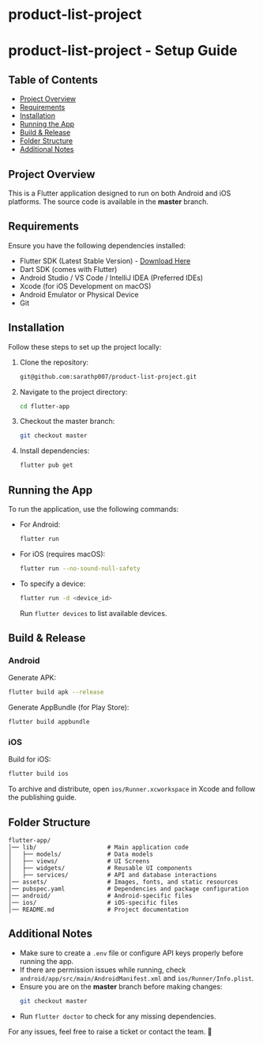 # product-list-project

# product-list-project - Setup Guide

## Table of Contents
- [Project Overview](#project-overview)
- [Requirements](#requirements)
- [Installation](#installation)
- [Running the App](#running-the-app)
- [Build & Release](#build--release)
- [Folder Structure](#folder-structure)
- [Additional Notes](#additional-notes)

## Project Overview
This is a Flutter application designed to run on both Android and iOS platforms. The source code is available in the **master** branch.

## Requirements
Ensure you have the following dependencies installed:

- Flutter SDK (Latest Stable Version) - [Download Here](https://flutter.dev/docs/get-started/install)
- Dart SDK (comes with Flutter)
- Android Studio / VS Code / IntelliJ IDEA (Preferred IDEs)
- Xcode (for iOS Development on macOS)
- Android Emulator or Physical Device
- Git

## Installation
Follow these steps to set up the project locally:

1. Clone the repository:
   ```sh
   git@github.com:sarathp007/product-list-project.git
   ```
2. Navigate to the project directory:
   ```sh
   cd flutter-app
   ```
3. Checkout the master branch:
   ```sh
   git checkout master
   ```
4. Install dependencies:
   ```sh
   flutter pub get
   ```

## Running the App
To run the application, use the following commands:

- For Android:
  ```sh
  flutter run
  ```
- For iOS (requires macOS):
  ```sh
  flutter run --no-sound-null-safety
  ```
- To specify a device:
  ```sh
  flutter run -d <device_id>
  ```
  Run `flutter devices` to list available devices.

## Build & Release

### Android
Generate APK:
```sh
flutter build apk --release
```
Generate AppBundle (for Play Store):
```sh
flutter build appbundle
```

### iOS
Build for iOS:
```sh
flutter build ios
```
To archive and distribute, open `ios/Runner.xcworkspace` in Xcode and follow the publishing guide.

## Folder Structure
```
flutter-app/
│── lib/                    # Main application code
│   ├── models/             # Data models
│   ├── views/              # UI Screens
│   ├── widgets/            # Reusable UI components
│   ├── services/           # API and database interactions
│── assets/                 # Images, fonts, and static resources
│── pubspec.yaml            # Dependencies and package configuration
│── android/                # Android-specific files
│── ios/                    # iOS-specific files
│── README.md               # Project documentation
```

## Additional Notes
- Make sure to create a `.env` file or configure API keys properly before running the app.
- If there are permission issues while running, check `android/app/src/main/AndroidManifest.xml` and `ios/Runner/Info.plist`.
- Ensure you are on the **master** branch before making changes:
  ```sh
  git checkout master
  ```
- Run `flutter doctor` to check for any missing dependencies.

For any issues, feel free to raise a ticket or contact the team. 🚀

